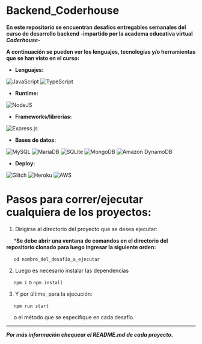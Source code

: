 # Backend_Coderhouse
**En este repositorio se encuentran desafíos entregables semanales del curso de desarrollo backend -impartido por la academa educativa virtual ***Coderhouse***-**

**A continuación se pueden ver los lenguajes, tecnologías y/o herramientas que se han visto en el curso:**

+ **Lenguajes:**

![JavaScript](https://img.shields.io/badge/JavaScript-F7DF1E?style=for-the-badge&logo=JavaScript&logoColor=white)
![TypeScript](https://img.shields.io/badge/TypeScript-007ACC?style=for-the-badge&logo=typescript&logoColor=white)

+ **Runtime:**

![NodeJS](https://img.shields.io/badge/node.js-6DA55F?style=for-the-badge&logo=node.js&logoColor=white)

+ **Frameworks/librerías:**

![Express.js](https://img.shields.io/badge/express.js-%23404d59.svg?style=for-the-badge&logo=express&logoColor=%2361DAFB)


+ **Bases de datos:**

![MySQL](https://img.shields.io/badge/MySQL-00000F?style=for-the-badge&logo=mysql&logoColor=white)
![MariaDB](https://img.shields.io/badge/MariaDB-003545?style=for-the-badge&logo=mariadb&logoColor=white)
![SQLite](https://img.shields.io/badge/SQLite-07405E?style=for-the-badge&logo=sqlite&logoColor=white)
![MongoDB](https://img.shields.io/badge/MongoDB-4EA94B?style=for-the-badge&logo=mongodb&logoColor=white)
![Amazon DynamoDB](https://img.shields.io/badge/Amazon%20DynamoDB-4053D6?style=for-the-badge&logo=Amazon%20DynamoDB&logoColor=white)

+ **Deploy:**

![Glitch](https://img.shields.io/badge/Glitch-2800ff?style=for-the-badge&logo=glitch&logoColor=white)
![Heroku](https://img.shields.io/badge/Heroku-430098?style=for-the-badge&logo=heroku&logoColor=white)
![AWS](https://img.shields.io/badge/Amazon_AWS-FF9900?style=for-the-badge&logo=amazonaws&logoColor=white)



# Pasos para correr/ejecutar cualquiera de los proyectos:

1. Dirigirse al directorio del proyecto que se desea ejecutar:

&nbsp;&nbsp;&nbsp;&nbsp;&nbsp;***Se debe abrir una ventana de comandos en el directorio del repositorio clonado para luego ingresar la siguiente orden:**

&nbsp;&nbsp;&nbsp;&nbsp; ``` cd nombre_del_desafío_a_ejecutar ```

2. Luego es necesario instalar las dependencias 

&nbsp;&nbsp;&nbsp;&nbsp; ``` npm i ``` o ``` npm install ```

3. Y por último, para la ejecución:

&nbsp;&nbsp;&nbsp;&nbsp; ``` npm run start ``` 

&nbsp;&nbsp;&nbsp;&nbsp; o el método que se especifíque en cada desafío.
* * *

***Por más información chequear el README.md de cada proyecto.***
